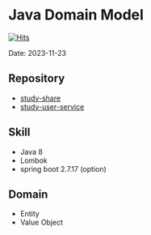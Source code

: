 # Java Domain Model

[![Hits](https://hits.seeyoufarm.com/api/count/incr/badge.svg?url=https%3A%2F%2Fgithub.com%2Fspectra-study%2Fstudy-log&count_bg=%2379C83D&title_bg=%23555555&icon=&icon_color=%23E7E7E7&title=hits&edge_flat=false)](https://hits.seeyoufarm.com)

Date: 2023-11-23

## Repository

- [study-share](https://github.com/spectra-study/study-share)
- [study-user-service](https://github.com/spectra-study/study-user-service)

## Skill

- Java 8
- Lombok
- spring boot 2.7.17 (option)

## Domain

- Entity
- Value Object
